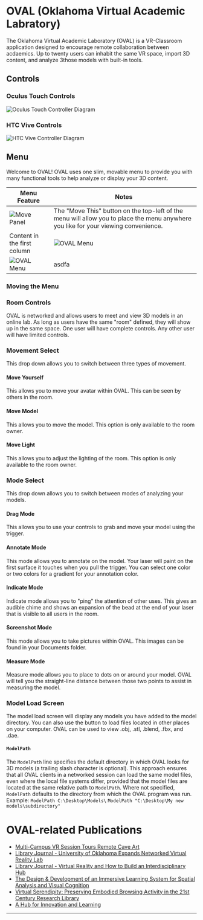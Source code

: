 # OVAL (Oklahoma Virtual Academic Labratory)
The Oklahoma Virtual Academic Laboratory (OVAL) is a VR-Classroom application designed to encourage remote collaboration between acdaemics. Up to twenty users can inhabit the same VR space, import 3D content, and analyze 3those models with built-in tools.

## Controls
### Oculus Touch Controls
![Oculus Touch Controller Diagram](oculuscontroller.png)
### HTC Vive Controls
![HTC Vive Controller Diagram](vivecontrollers.png)

## Menu
Welcome to OVAL! OVAL uses one slim, movable menu to provide you with many functional tools to help analyze or display your 3D content. 

Menu Feature | Notes
------------ | -------------
![Move Panel](MovePanel.png) | The "Move This" button on the top-left of the menu will allow you to place the menu anywhere you like for your viewing convenience. 
Content in the first column | ![OVAL Menu](Menu.png)
![OVAL Menu](Menu.png) | asdfa

### Moving the Menu


### Room Controls
OVAL is networked and allows users to meet and view 3D models in an online lab. As long as users have the same "room" defined, they will show up in the same space. One user will have complete controls. Any other user will have limited controls. 

### Movement Select
This drop down allows you to switch between three types of movement.

#### Move Yourself
This allows you to move your avatar within OVAL. This can be seen by others in the room.

#### Move Model
This allows you to move the model. This option is only available to the room owner. 

#### Move Light
This allows you to adjust the lighting of the room. This option is only available to the room owner. 

### Mode Select
This drop down allows you to switch between modes of analyzing your models.

#### Drag Mode
This allows you to use your controls to grab and move your model using the trigger. 

#### Annotate Mode
This mode allows you to annotate on the model. Your laser will paint on the first surface it touches when you pull the trigger. You can select one color or two colors for a gradient for your annotation color. 

#### Indicate Mode
Indicate mode allows you to "ping" the attention of other uses. This gives an audible chime and shows an expansion of the bead at the end of your laser that is visible to all users in the room. 

#### Screenshot Mode
This mode allows you to take pictures within OVAL. This images can be found in your Documents folder.

#### Measure Mode
Measure mode allows you to place to dots on or around your model. OVAL will tell you the straight-line distance between those two points to assist in measuring the model. 

### Model Load Screen
The model load screen will display any models you have added to the model directory. You can also use the button to load files located in other places on your computer. OVAL can be used to view .obj, .stl, .blend, .fbx, and .dae.

#### `ModelPath`
The `ModelPath` line specifies the default directory in which OVAL looks for 3D models (a trailing slash character is optional). This approach ensures that all OVAL clients in a networked session can load the same model files, even where the local file systems differ, provided that the model files are located at the same relative path to `ModelPath`. Where not specified, `ModelPath` defaults to the directory from which the OVAL program was run. Example:
`ModelPath C:\Desktop\Models\`
`ModelPath "C:\Desktop\My new models\subdirectory"`
<a name="config:keywords:screenshotpath"></a>

# OVAL-related Publications
- [Multi-Campus VR Session Tours Remote Cave Art](https://campustechnology.com/articles/2017/10/09/multi-campus-vr-session-tours-remote-cave-art.aspx)
- [Library Journal - University of Oklahoma Expands Networked Virtual Reality Lab](http://lj.libraryjournal.com/2016/08/academic-libraries/university-of-oklahoma-expands-networked-virtual-reality-lab/)
- [Library Journal - Virtual Reality and How to Build an Interdisciplinary Hub](http://lj.libraryjournal.com/2017/09/academic-libraries/carl-grant-virtual-reality-build-interdisciplinary-hub/#_)
- [The Design & Development of an Immersive Learning System for Spatial Analysis and Visual Cognition](http://static1.squarespace.com/static/532b70b6e4b0dca092974dbe/t/5755e2df20c647f04c95598a/1465246433366/pobercook_text+(1).pdf)
- [Virtual Serendipity: Preserving Embodied Browsing Activity in the 21st Century Research Library](http://www.sciencedirect.com/science/article/pii/S0099133317301520)
- [A Hub for Innovation and Learning](https://campustechnology.com/Articles/2018/01/31/A-Hub-for-Innovation-and-Learning.aspx?Page=1)
****************************************************
